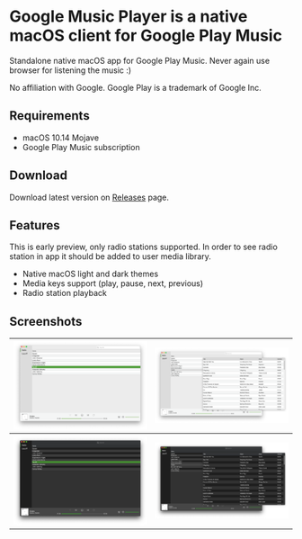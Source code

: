 # Google Music Player is a native macOS client for Google Play Music

Standalone native macOS app for Google Play Music. Never again use browser for listening the music :)

No affiliation with Google. Google Play is a trademark of Google Inc.

## Requirements
- macOS 10.14 Mojave
- Google Play Music subscription

## Download
Download latest version on [Releases](https://github.com/reloni/GoogleMusicClient/releases) page.

## Features
This is early preview, only radio stations supported. In order to see radio station in app it should be added to user media library.
- Native macOS light and dark themes
- Media keys support (play, pause, next, previous)
- Radio station playback

## Screenshots
<table>
  <tr>
    <th width="50%"><img src="Screenshots/White-1.png"></th>
    <th width="50%"><img src="Screenshots/White-2.png"</th>
  </tr>
  <tr>
  <th width="50%"><img src="Screenshots/Dark-1.png"></th>
  <th width="50%"><img src="Screenshots/Dark-2.png"</th>
  </tr>
</table>
